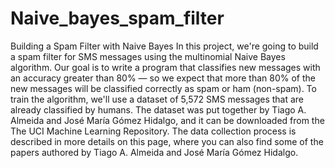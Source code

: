 # Naive_bayes_spam_filter
Building a Spam Filter with Naive Bayes In this project, we're going to build a spam filter for SMS messages using the multinomial Naive Bayes algorithm. Our goal is to write a program that classifies new messages with an accuracy greater than 80% — so we expect that more than 80% of the new messages will be classified correctly as spam or ham (non-spam).  To train the algorithm, we'll use a dataset of 5,572 SMS messages that are already classified by humans. The dataset was put together by Tiago A. Almeida and José María Gómez Hidalgo, and it can be downloaded from the The UCI Machine Learning Repository. The data collection process is described in more details on this page, where you can also find some of the papers authored by Tiago A. Almeida and José María Gómez Hidalgo.
